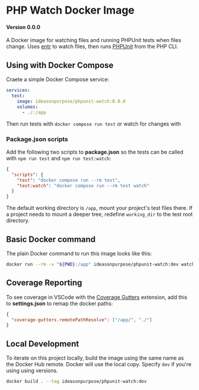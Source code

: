 # PHP Watch Docker Image

#### Version 0.0.0

A Docker image for watching files and running PHPUnit tests when files change. Uses [entr](http://eradman.com/entrproject/) to watch files, then runs [PHPUnit](https://phpunit.de/) from the PHP CLI.

## Using with Docker Compose

Craete a simple Docker Compose service:

```yaml
services:
  test:
    image: ideasonpurpose/phpunit-watch:0.0.0
    volumes:
      - ./:/app
```

Then run tests with `docker compose run test` or watch for changes with

### Package.json scripts

Add the following two scripts to **package.json** so the tests can be called with `npm run test` and `npm run test:watch`:

```json
{
  "scripts": {
    "test": "docker compose run --rm test",
    "test:watch": "docker compose run --rm test watch"
  }
}
```

The default working directory is `/app`, mount your project's test files there. If a project needs to mount a deeper tree, redefine `working_dir` to the test root directory.

## Basic Docker command

The plain Docker command to run this image looks like this:

```sh
docker run --rm -v "${PWD}:/app" ideasonpurpose/phpunit-watch:dev watch
```

## Coverage Reporting

To see coverage in VSCode with the [Coverage Gutters](https://marketplace.visualstudio.com/items?itemName=ryanluker.vscode-coverage-gutters) extension, add this to **settings.json** to remap the docker paths:

```json
{
  "coverage-gutters.remotePathResolve": ["/app/", "./"]
}
```

## Local Development

To iterate on this project locally, build the image using the same name as the Docker Hub remote. Docker will use the local copy. Specify `dev` if you're using using versions.

```sh
docker build . --tag ideasonpurpose/phpunit-watch:dev
```
